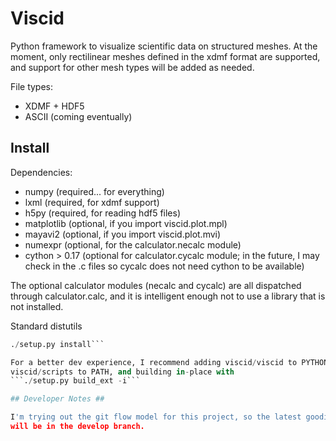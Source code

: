 # Viscid #

Python framework to visualize scientific data on structured meshes. At the moment,
only rectilinear meshes defined in the xdmf format are supported, and support for
other mesh types will be added as needed.

File types:
+ XDMF + HDF5
+ ASCII (coming eventually)

## Install ##

Dependencies:
+ numpy (required... for everything)
+ lxml (required, for xdmf support)
+ h5py (required, for reading hdf5 files)
+ matplotlib (optional, if you import viscid.plot.mpl)
+ mayavi2 (optional, if you import viscid.plot.mvi)
+ numexpr (optional, for the calculator.necalc module)
+ cython > 0.17 (optional for calculator.cycalc module; in the future, I may
          check in the .c files so cycalc does not need cython to be available)

The optional calculator modules (necalc and cycalc) are all dispatched through
calculator.calc, and it is intelligent enough not to use a library that is not
installed.

Standard distutils
```./setup.py build
./setup.py install```

For a better dev experience, I recommend adding viscid/viscid to PYTHONPATH,
viscid/scripts to PATH, and building in-place with
```./setup.py build_ext -i```

## Developer Notes ##

I'm trying out the git flow model for this project, so the latest goodies
will be in the develop branch.
